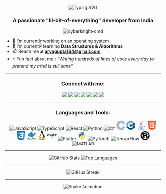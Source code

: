 <p align="center">
   <img src="https://readme-typing-svg.demolab.com?font=Fira+Code&weight=500&pause=1000&color=F75C7E&width=1000&lines=Hey+Git-World%2C+Arya+reporting+for+some+code+duty;Welcome+to+my+GitHub+lair+–+beware+of+flying+semicolons+and+falling+braces;Life+is+never+fun+but+coding+always+is;Living+in+a+world+of+infinite+loops+and+undefined+behaviors.;I+write+code+so+my+computer+can+work+harder+while+I+nap." alt="Typing SVG" />
</p>
 
<h3 align="center">A passionate "lil-bit-of-everything" developer from India</h3>

<p align="center">
  <img src="https://komarev.com/ghpvc/?username=cyberknight-cmd&label=Profile%20views&color=0e75b6&style=flat" alt="cyberknight-cmd" />
</p>

- 🔭 I’m currently working on [an operating system](<repo-link>)
- 🌱 I’m currently learning **Data Structures & Algorithms**
- 📫 Reach me at **aryagupta164@gmail.com**
- ⚡ Fun fact about me : *"Writing hundreds of lines of code every day to pretend my mind is still sane"*

---

<h3 align="center">Connect with me:</h3>

<p align="center">
  <a href="https://dev.to/cyberknight-cmd"><img src="https://img.shields.io/badge/Dev.to-000000?style=for-the-badge&logo=devdotto&logoColor=white" /></a>
  <a href="https://twitter.com/cyberknight_cmd"><img src="https://img.shields.io/badge/Twitter-1DA1F2?style=for-the-badge&logo=twitter&logoColor=white" /></a>
  <a href="https://linkedin.com/in/aryagupta2304"><img src="https://img.shields.io/badge/LinkedIn-0077B5?style=for-the-badge&logo=linkedin&logoColor=white" /></a>
  <a href="https://instagram.com/cyberknight_ig"><img src="https://img.shields.io/badge/Instagram-E4405F?style=for-the-badge&logo=instagram&logoColor=white" /></a>
  <a href="https://www.hackerrank.com/aryagupta164"><img src="https://img.shields.io/badge/HackerRank-2EC866?style=for-the-badge&logo=hackerrank&logoColor=white" /></a>
  <a href="https://codeforces.com/profile/cyberknight_cmd"><img src="https://img.shields.io/badge/Codeforces-1F8ACB?style=for-the-badge&logo=codeforces&logoColor=white" /></a>
  <a href="https://www.leetcode.com/arya2024"><img src="https://img.shields.io/badge/LeetCode-FFA116?style=for-the-badge&logo=leetcode&logoColor=black" /></a>
</p>

---

<h3 align="center">Languages and Tools:</h3>

<p align="center">
  <img src="https://cdn.jsdelivr.net/gh/devicons/devicon/icons/javascript/javascript-original.svg" height="30" alt="JavaScript" />
  <img src="https://cdn.jsdelivr.net/gh/devicons/devicon/icons/typescript/typescript-original.svg" height="30" alt="TypeScript" />
  <img src="https://cdn.jsdelivr.net/gh/devicons/devicon/icons/react/react-original.svg" height="30" alt="React" />
  <img src="https://cdn.jsdelivr.net/gh/devicons/devicon/icons/python/python-original.svg" height="30" alt="Python" />
  <img src="https://cdn.jsdelivr.net/gh/devicons/devicon/icons/csharp/csharp-original.svg" height="30" alt="C#" />
  <img src="https://raw.githubusercontent.com/devicons/devicon/master/icons/c/c-original.svg" height="30" alt="C" />
  <img src="https://raw.githubusercontent.com/devicons/devicon/master/icons/cplusplus/cplusplus-original.svg" height="30" alt="C++" />
  <img src="https://raw.githubusercontent.com/devicons/devicon/master/icons/java/java-original.svg" height="30" alt="Java" />
  <img src="https://raw.githubusercontent.com/devicons/devicon/master/icons/html5/html5-original.svg" height="30" alt="HTML5" />
  <img src="https://raw.githubusercontent.com/devicons/devicon/master/icons/css3/css3-original.svg" height="30" alt="CSS3" />
  <img src="https://raw.githubusercontent.com/devicons/devicon/master/icons/docker/docker-original-wordmark.svg" height="30" alt="Docker" />
  <img src="https://raw.githubusercontent.com/devicons/devicon/master/icons/linux/linux-original.svg" height="30" alt="Linux" />
  <img src="https://raw.githubusercontent.com/devicons/devicon/master/icons/nodejs/nodejs-original-wordmark.svg" height="30" alt="Node.js" />
  <img src="https://www.vectorlogo.zone/logos/flutterio/flutterio-icon.svg" height="30" alt="Flutter" />
  <img src="https://raw.githubusercontent.com/devicons/devicon/master/icons/python/python-original.svg" height="30" alt="Python" />
  <img src="https://www.vectorlogo.zone/logos/pytorch/pytorch-icon.svg" height="30" alt="PyTorch" />
  <img src="https://www.vectorlogo.zone/logos/tensorflow/tensorflow-icon.svg" height="30" alt="TensorFlow" />
  <img src="https://raw.githubusercontent.com/devicons/devicon/master/icons/rust/rust-plain.svg" height="30" alt="Rust" />
  <img src="https://upload.wikimedia.org/wikipedia/commons/2/21/Matlab_Logo.png" height="30" alt="MATLAB" />
</p>

---

<div align="center">
  <img src="https://github-readme-stats.vercel.app/api?username=cyberknight-cmd&show_icons=true&theme=dracula&hide_border=false&include_all_commits=true&count_private=true" height="150" alt="GitHub Stats" />
  <img src="https://github-readme-stats.vercel.app/api/top-langs?username=cyberknight-cmd&layout=compact&theme=dracula&hide_border=false" height="150" alt="Top Languages" />
</div>

---

<p align="center">
  <img src="https://github-readme-streak-stats.herokuapp.com/?user=cyberknight-cmd&theme=dracula&hide_border=false" alt="GitHub Streak" />
</p>

---

<p align="center">
  <img src="https://raw.githubusercontent.com/maurodesouza/maurodesouza/output/snake.svg" alt="Snake Animation" />
</p>
